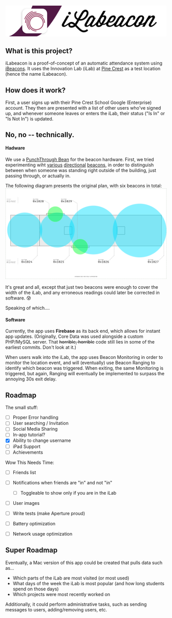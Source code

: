 



<p align="center">
    <img src="Resources/README Header.png" alt="iLabeacon" width="650"/>
</p>


## What is this project?
iLabeacon is a proof-of-concept of an automatic attendance system using [iBeacons](https://developer.apple.com/ibeacon/). It uses the Innovation Lab (iLab) at [Pine Crest](http://pinecrest.edu) as a test location (hence the name iLabeacon).

## How does it work?

First, a user signs up with their Pine Crest School Google (Enterprise) account. They then are presented with a list of other users who've signed up, and whenever someone leaves or enters the iLab, their status ("Is In" or "Is Not In") is updated.

## No, no -- technically.

#### Hadware
We use a [PunchThrough Bean](https://punchthrough.com/bean) for the beacon hardware. First, we tried experimenting wiht [various](http://store.radiusnetworks.com/collections/all/products/radbeacon-x4) [directional](http://estimote.com/#) [beacons](http://gimbal.com/platform/gimbal-beacons/), in order to distinguish between when someone was standing right outside of the building, just passing through, or actually in.

The following diagram presents the original plan, with six beacons in total: 
<img src="Resources/BeaconDiagram.png" alt="Beacon Diagram" />

It's great and all, except that just two beacons were enough to cover the width of the iLab, and any erroneous readings could later be corrected in software. :cold_sweat:

Speaking of which....

#### Software

Currently, the app uses **Firebase** as its back end, which allows for instant app updates. (Originally, Core Data was used alongside a custom PHP/MySQL server. That ~~horrible, horrible~~ code still lies in some of the earliest commits. Don't look at it.)

When users walk into the iLab, the app uses Beacon Monitoring in order to monitor the location event, and will (eventually) use Beacon Ranging to identify which beacon was triggered. When exiting, the same Monitoring is triggered, but again, Ranging will eventually be implemented to surpass the annoying 30s exit delay.


## Roadmap

The small stuff:

- [ ] Proper Error handling
- [ ] User searching / Invitation
- [ ] Social Media Sharing
- [ ] In-app tutorial?
- [x] Ability to change username
- [ ] iPad Support
- [ ] Achievements

Wow This Needs Time:

- [ ] Friends list
- [ ] Notifications when friends are "in" and not "in"
	- [ ] Toggleable to show only if you are in the iLab
- [ ] User images
- [ ] Write tests (make Aperture proud)
- [ ] Battery optimization
- [ ] Network usage optimization


## Super Roadmap

Eventually, a Mac version of this app could be created that pulls data such as...
- Which parts of the iLab are most visited (or most used)
- What days of the week the iLab is most popular (and how long students spend on those days)
- Which projects were most recently worked on  

Additionally, it could perform administrative tasks, such as sending messages to users, adding/removing users, etc.

